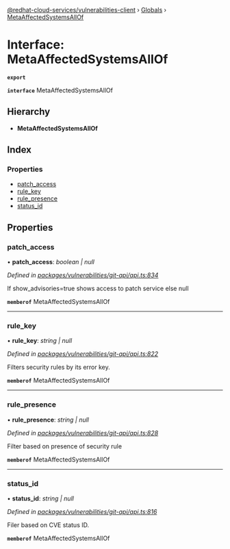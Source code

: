 [@redhat-cloud-services/vulnerabilities-client](../README.md) › [Globals](../globals.md) › [MetaAffectedSystemsAllOf](metaaffectedsystemsallof.md)

# Interface: MetaAffectedSystemsAllOf

**`export`** 

**`interface`** MetaAffectedSystemsAllOf

## Hierarchy

* **MetaAffectedSystemsAllOf**

## Index

### Properties

* [patch_access](metaaffectedsystemsallof.md#patch_access)
* [rule_key](metaaffectedsystemsallof.md#rule_key)
* [rule_presence](metaaffectedsystemsallof.md#rule_presence)
* [status_id](metaaffectedsystemsallof.md#status_id)

## Properties

###  patch_access

• **patch_access**: *boolean | null*

*Defined in [packages/vulnerabilities/git-api/api.ts:834](https://github.com/RedHatInsights/javascript-clients/blob/master/packages/vulnerabilities/git-api/api.ts#L834)*

If show_advisories=true shows access to patch service else null

**`memberof`** MetaAffectedSystemsAllOf

___

###  rule_key

• **rule_key**: *string | null*

*Defined in [packages/vulnerabilities/git-api/api.ts:822](https://github.com/RedHatInsights/javascript-clients/blob/master/packages/vulnerabilities/git-api/api.ts#L822)*

Filters security rules by its error key.

**`memberof`** MetaAffectedSystemsAllOf

___

###  rule_presence

• **rule_presence**: *string | null*

*Defined in [packages/vulnerabilities/git-api/api.ts:828](https://github.com/RedHatInsights/javascript-clients/blob/master/packages/vulnerabilities/git-api/api.ts#L828)*

Filter based on presence of security rule

**`memberof`** MetaAffectedSystemsAllOf

___

###  status_id

• **status_id**: *string | null*

*Defined in [packages/vulnerabilities/git-api/api.ts:816](https://github.com/RedHatInsights/javascript-clients/blob/master/packages/vulnerabilities/git-api/api.ts#L816)*

Filer based on CVE status ID.

**`memberof`** MetaAffectedSystemsAllOf
